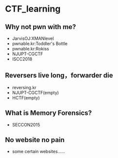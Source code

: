 # CTF_learning
## Why not pwn with me?
- JarvisOJ:XMANlevel
- pwnable.kr:Toddler's Bottle
- pwnable.kr:Rokiss
- NJUPT-CGCTF
- ISCC2018
## Reversers live long，forwarder die
- reversing.kr
- NJUPT-CGCTF(empty)
- HCTF(empty)
## What is Memory Forensics?
- SECCON2015
## No website no pain
- some certain websites……

